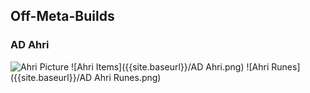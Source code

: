 ## Off-Meta-Builds
### AD Ahri
![Ahri Picture]({{site.baseurl}}/240x240Ahri.png)
![Ahri Items]({{site.baseurl}}/AD Ahri.png)
![Ahri Runes]({{site.baseurl}}/AD Ahri Runes.png)
